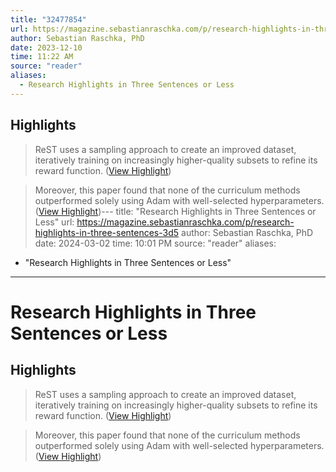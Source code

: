 ```yaml
---
title: "32477854"
url: https://magazine.sebastianraschka.com/p/research-highlights-in-three-sentences-3d5
author: Sebastian Raschka, PhD
date: 2023-12-10
time: 11:22 AM
source: "reader"
aliases:
  - Research Highlights in Three Sentences or Less
---
```

## Highlights
> ReST uses a sampling approach to create an improved dataset, iteratively training on increasingly higher-quality subsets to refine its reward function. ([View Highlight](https://read.readwise.io/read/01hb319p7n8wcjy3ma5vjdb2t4))

> Moreover, this paper found that none of the curriculum methods outperformed solely using Adam with well-selected hyperparameters. ([View Highlight](https://read.readwise.io/read/01hb31ma0djqjkeq49jwhnx72j))---
title: "Research Highlights in Three Sentences or Less"
url: https://magazine.sebastianraschka.com/p/research-highlights-in-three-sentences-3d5
author: Sebastian Raschka, PhD
date: 2024-03-02
time: 10:01 PM
source: "reader"
aliases:
  - "Research Highlights in Three Sentences or Less"
---
# Research Highlights in Three Sentences or Less

## Highlights
> ReST uses a sampling approach to create an improved dataset, iteratively training on increasingly higher-quality subsets to refine its reward function. ([View Highlight](https://read.readwise.io/read/01hb319p7n8wcjy3ma5vjdb2t4))

> Moreover, this paper found that none of the curriculum methods outperformed solely using Adam with well-selected hyperparameters. ([View Highlight](https://read.readwise.io/read/01hb31ma0djqjkeq49jwhnx72j))

